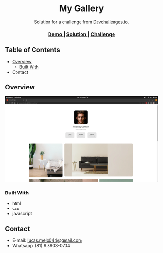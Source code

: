 <!-- Please update value in the {}  -->

<h1 align="center">My Gallery</h1>

<div align="center">
   Solution for a challenge from  <a href="http://devchallenges.io" target="_blank">Devchallenges.io</a>.
</div>

<div align="center">
  <h3>
    <a href="https://lucasmelosilva.github.io/my-gallery/">
      Demo
    </a>
    <span> | </span>
    <a href="https://github.com/lucasmelosilva/my-gallery">
      Solution
    </a>
    <span> | </span>
    <a href="https://devchallenges.io/challenges/gcbWLxG6wdennelX7b8I">
      Challenge
    </a>
  </h3>
</div>

<!-- TABLE OF CONTENTS -->

## Table of Contents

- [Overview](#overview)
  - [Built With](#built-with)
- [Contact](#contact)

<!-- OVERVIEW -->

## Overview

![screenshot](./Screenshot.png)

### Built With

<!-- This section should list any major frameworks that you built your project using. Here are a few examples.-->

- html
- css
- javascript

## Contact

- E-mail: lucas.melo044@gmail.com
- Whatsapp: (81) 9.8903-0704
